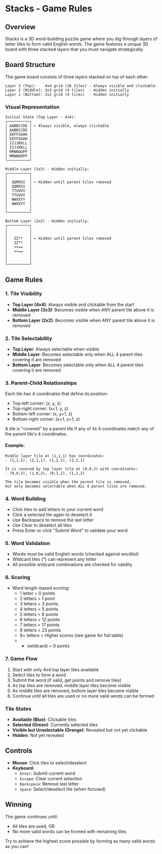 # Stacks - Game Rules

## Overview
Stacks is a 3D word-building puzzle game where you dig through layers of letter tiles to form valid English words. The game features a unique 3D board with three stacked layers that you must navigate strategically.

## Board Structure

The game board consists of three layers stacked on top of each other:

```
Layer 3 (Top):    4x4 grid (16 tiles) - Always visible and clickable
Layer 2 (Middle): 3x3 grid (9 tiles)  - Hidden initially
Layer 1 (Bottom): 2x2 grid (4 tiles)  - Hidden initially
```

### Visual Representation

```
Initial State (Top Layer - 4x4):
┌──────────┐
│ AABBCCDD │ ← Always visible, always clickable
│ AABBCCDD │
│ EEFFGGHH │
│ EEFFGGHH │
│ IIJJKKLL │
│ IIJJKKLL │
│ MMNNOOPP │
│ MMNNOOPP │
└──────────┘

Middle Layer (3x3) - Hidden initially:
┌──────────┐
│          │
│  QQRRSS  │ ← Hidden until parent tiles removed
│  QQRRSS  │
│  TTUUVV  │
│  TTUUVV  │
│  WWXXYY  │
│  WWXXYY  │
│          │
└──────────┘

Bottom Layer (2x2) - Hidden initially:
┌──────────┐
│          │
│          │
│   ZZ**   │ ← Hidden until parent tiles removed
│   ZZ**   │
│   ++==   │
│   ++==   │
│          │
│          │
└──────────┘
```

## Game Rules

### 1. Tile Visibility
- **Top Layer (4x4)**: Always visible and clickable from the start
- **Middle Layer (3x3)**: Becomes visible when ANY parent tile above it is removed
- **Bottom Layer (2x2)**: Becomes visible when ANY parent tile above it is removed

### 2. Tile Selectability
- **Top Layer**: Always selectable when visible
- **Middle Layer**: Becomes selectable only when ALL 4 parent tiles covering it are removed
- **Bottom Layer**: Becomes selectable only when ALL 4 parent tiles covering it are removed

### 3. Parent-Child Relationships

Each tile has 4 coordinates that define its position:
- Top-left corner: (x, y, z)
- Top-right corner: (x+1, y, z)
- Bottom-left corner: (x, y+1, z)
- Bottom-right corner: (x+1, y+1, z)

A tile is "covered" by a parent tile if any of its 4 coordinates match any of the parent tile's 4 coordinates.

#### Example:
```
Middle layer tile at (1,1,1) has coordinates:
- (1,1,1), (2,1,1), (1,2,1), (2,2,1)

It is covered by top layer tile at (0,0,2) with coordinates:
- (0,0,2), (1,0,2), (0,1,2), (1,1,2)

The tile becomes visible when the parent tile is removed,
but only becomes selectable when ALL 4 parent tiles are removed.
```

### 4. Word Building
- Click tiles to add letters to your current word
- Click a selected tile again to deselect it
- Use Backspace to remove the last letter
- Use Clear to deselect all tiles
- Press Enter or click "Submit Word" to validate your word

### 5. Word Validation
- Words must be valid English words (checked against wordlist)
- Wildcard tiles (*) can represent any letter
- All possible wildcard combinations are checked for validity

### 6. Scoring
- Word length-based scoring:
  - 1 letter = 0 points
  - 2 letters = 1 point
  - 3 letters = 3 points
  - 4 letters = 5 points
  - 5 letters = 8 points
  - 6 letters = 12 points
  - 7 letters = 17 points
  - 8 letters = 23 points
  - 9+ letters = Higher scores (see game for full table)
  - * (wildcard) = 0 points

### 7. Game Flow
1. Start with only 4x4 top layer tiles available
2. Select tiles to form a word
3. Submit the word (if valid, get points and remove tiles)
4. As top tiles are removed, middle layer tiles become visible
5. As middle tiles are removed, bottom layer tiles become visible
6. Continue until all tiles are used or no more valid words can be formed

### Tile States
- **Available (Blue)**: Clickable tiles
- **Selected (Green)**: Currently selected tiles
- **Visible but Unselectable (Orange)**: Revealed but not yet clickable
- **Hidden**: Not yet revealed

## Controls
- **Mouse**: Click tiles to select/deselect
- **Keyboard**:
  - `Enter`: Submit current word
  - `Escape`: Clear current selection
  - `Backspace`: Remove last letter
  - `Space`: Select/deselect tile (when focused)

## Winning
The game continues until:
- All tiles are used, OR
- No more valid words can be formed with remaining tiles

Try to achieve the highest score possible by forming as many valid words as you can!
